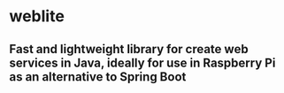 # weblite

## Fast and lightweight library for create web services in Java, ideally for use in Raspberry Pi as an alternative to Spring Boot 

